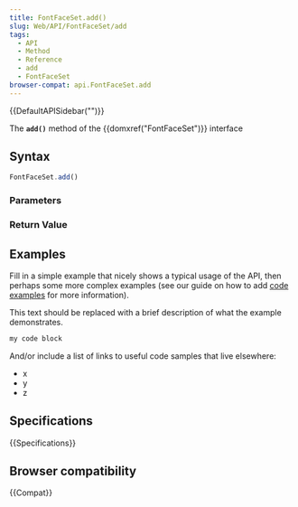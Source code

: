 ```yaml
---
title: FontFaceSet.add()
slug: Web/API/FontFaceSet/add
tags:
  - API
  - Method
  - Reference
  - add
  - FontFaceSet
browser-compat: api.FontFaceSet.add
---
```

{{DefaultAPISidebar("")}}

The **`add()`** method of the {{domxref("FontFaceSet")}} interface 

## Syntax

```js
FontFaceSet.add()
```

### Parameters



### Return Value



## Examples

Fill in a simple example that nicely shows a typical usage of the API, then perhaps some more complex examples (see our guide on how to add [code examples](/en-US/docs/MDN/Contribute/Structures/Code_examples) for more information).

This text should be replaced with a brief description of what the example demonstrates.

```js
my code block
```

And/or include a list of links to useful code samples that live elsewhere:

*   x
*   y
*   z

## Specifications

{{Specifications}}

## Browser compatibility

{{Compat}}

